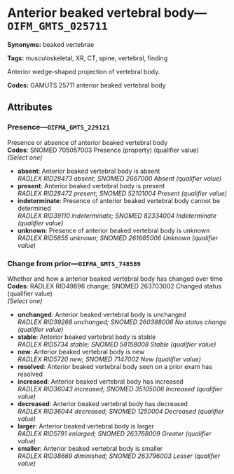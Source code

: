 # Anterior beaked vertebral body—`OIFM_GMTS_025711`

**Synonyms:** beaked vertebrae

**Tags:** musculoskeletal, XR, CT, spine, vertebral, finding

Anterior wedge-shaped projection of vertebral body.

**Codes:** GAMUTS 25711 anterior beaked vertebral body

## Attributes

### Presence—`OIFMA_GMTS_229121`

Presence or absence of anterior beaked vertebral body  
**Codes**: SNOMED 705057003 Presence (property) (qualifier value)  
*(Select one)*

- **absent**: Anterior beaked vertebral body is absent  
_RADLEX RID28473 absent; SNOMED 2667000 Absent (qualifier value)_
- **present**: Anterior beaked vertebral body is present  
_RADLEX RID28472 present; SNOMED 52101004 Present (qualifier value)_
- **indeterminate**: Presence of anterior beaked vertebral body cannot be determined  
_RADLEX RID39110 indeterminate; SNOMED 82334004 Indeterminate (qualifier value)_
- **unknown**: Presence of anterior beaked vertebral body is unknown  
_RADLEX RID5655 unknown; SNOMED 261665006 Unknown (qualifier value)_

### Change from prior—`OIFMA_GMTS_748589`

Whether and how a anterior beaked vertebral body has changed over time  
**Codes**: RADLEX RID49896 change; SNOMED 263703002 Changed status (qualifier value)  
*(Select one)*

- **unchanged**: Anterior beaked vertebral body is unchanged  
_RADLEX RID39268 unchanged; SNOMED 260388006 No status change (qualifier value)_
- **stable**: Anterior beaked vertebral body is stable  
_RADLEX RID5734 stable; SNOMED 58158008 Stable (qualifier value)_
- **new**: Anterior beaked vertebral body is new  
_RADLEX RID5720 new; SNOMED 7147002 New (qualifier value)_
- **resolved**: Anterior beaked vertebral body seen on a prior exam has resolved  
- **increased**: Anterior beaked vertebral body has increased  
_RADLEX RID36043 increased; SNOMED 35105006 Increased (qualifier value)_
- **decreased**: Anterior beaked vertebral body has decreased  
_RADLEX RID36044 decreased; SNOMED 1250004 Decreased (qualifier value)_
- **larger**: Anterior beaked vertebral body is larger  
_RADLEX RID5791 enlarged; SNOMED 263768009 Greater (qualifier value)_
- **smaller**: Anterior beaked vertebral body is smaller  
_RADLEX RID38669 diminished; SNOMED 263796003 Lesser (qualifier value)_